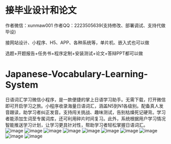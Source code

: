 # 接毕业设计和论文
作者微信：xunmaw001  作者QQ：2223505639(支持修改、部署调试、支持代做毕设)

接网站设计、小程序、H5、APP、各种系统等，单片机、嵌入式也可以做

选题+开题报告+任务书+程序定制+安装测试+论文+答辩PPT都可以做
# Japanese-Vocabulary-Learning-System
日语词汇学习微信小程序，是一款便捷的掌上日语学习助手。无需下载，打开微信即可开启学习之旅。小程序收录海量日语词汇，涵盖N5到N1各级别。配备真人发音跟读，助学习者纠正发音。支持闯关挑战、趣味测试，告别枯燥死记硬背。学习者能添加生词至专属词库，还可利用碎片时间复习。此外，系统根据用户学习情况智能推送学习计划，让学习更具针对性，帮助学习者轻松掌握日语词汇。 
![image](https://github.com/user-attachments/assets/9bc60062-ef63-4365-a217-6e85eeda65fc)
![image](https://github.com/user-attachments/assets/e087289d-cc86-4814-8c63-6fea233cc391)
![image](https://github.com/user-attachments/assets/ea1888d2-e6cf-4bd8-ba45-5fdd951fa6b4)
![image](https://github.com/user-attachments/assets/9cb126fd-2437-4d2f-a79f-43b6d2e4d690)
![image](https://github.com/user-attachments/assets/ad2b561c-422e-4c84-a566-851afb35a405)
![image](https://github.com/user-attachments/assets/a1f34e46-9596-4014-ae27-2a398f9742e7)
![image](https://github.com/user-attachments/assets/d01fca91-5a5a-448d-b059-227638d2791d)
![image](https://github.com/user-attachments/assets/c770457a-26f4-4ba0-835e-7f5cc89885b9)
![image](https://github.com/user-attachments/assets/2251bd9e-238b-4e9c-baca-f64c070a5e87)
![image](https://github.com/user-attachments/assets/575dccfc-e22a-4b46-892d-6889c1fbda99)
